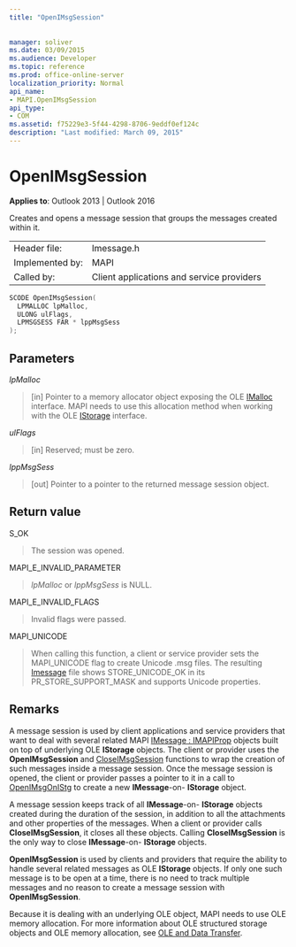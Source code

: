 ```yaml
---
title: "OpenIMsgSession"
 
 
manager: soliver
ms.date: 03/09/2015
ms.audience: Developer
ms.topic: reference
ms.prod: office-online-server
localization_priority: Normal
api_name:
- MAPI.OpenIMsgSession
api_type:
- COM
ms.assetid: f75229e3-5f44-4298-8706-9eddf0ef124c
description: "Last modified: March 09, 2015"
---
```


# OpenIMsgSession

  
  
**Applies to**: Outlook 2013 | Outlook 2016 
  
Creates and opens a message session that groups the messages created within it. 
  
|||
|:-----|:-----|
|Header file:  <br/> |Imessage.h  <br/> |
|Implemented by:  <br/> |MAPI  <br/> |
|Called by:  <br/> |Client applications and service providers  <br/> |
   
```cpp
SCODE OpenIMsgSession(
  LPMALLOC lpMalloc,
  ULONG ulFlags,
  LPMSGSESS FAR * lppMsgSess
);
```

## Parameters

 _lpMalloc_
  
> [in] Pointer to a memory allocator object exposing the OLE [IMalloc](http://msdn.microsoft.com/library/047f281e-2665-4d6d-9a0b-918cd3339447%28Office.15%29.aspx) interface. MAPI needs to use this allocation method when working with the OLE [IStorage](http://msdn.microsoft.com/library/stg.istorage%28Office.15%29.aspx) interface. 
    
 _ulFlags_
  
> [in] Reserved; must be zero. 
    
 _lppMsgSess_
  
> [out] Pointer to a pointer to the returned message session object.
    
## Return value

S_OK
  
> The session was opened.
    
MAPI_E_INVALID_PARAMETER
  
>  _lpMalloc_ or  _lppMsgSess_ is NULL. 
    
MAPI_E_INVALID_FLAGS
  
> Invalid flags were passed.
    
MAPI_UNICODE
  
> When calling this function, a client or service provider sets the MAPI_UNICODE flag to create Unicode .msg files. The resulting [Imessage](imessageimapiprop.md) file shows STORE_UNICODE_OK in its PR_STORE_SUPPORT_MASK and supports Unicode properties. 
    
## Remarks

A message session is used by client applications and service providers that want to deal with several related MAPI [IMessage : IMAPIProp](imessageimapiprop.md) objects built on top of underlying OLE **IStorage** objects. The client or provider uses the **OpenIMsgSession** and [CloseIMsgSession](closeimsgsession.md) functions to wrap the creation of such messages inside a message session. Once the message session is opened, the client or provider passes a pointer to it in a call to [OpenIMsgOnIStg](openimsgonistg.md) to create a new **IMessage**-on- **IStorage** object. 
  
A message session keeps track of all **IMessage**-on- **IStorage** objects created during the duration of the session, in addition to all the attachments and other properties of the messages. When a client or provider calls **CloseIMsgSession**, it closes all these objects. Calling **CloseIMsgSession** is the only way to close **IMessage**-on- **IStorage** objects. 
  
 **OpenIMsgSession** is used by clients and providers that require the ability to handle several related messages as OLE **IStorage** objects. If only one such message is to be open at a time, there is no need to track multiple messages and no reason to create a message session with **OpenIMsgSession**. 
  
Because it is dealing with an underlying OLE object, MAPI needs to use OLE memory allocation. For more information about OLE structured storage objects and OLE memory allocation, see [OLE and Data Transfer](http://msdn.microsoft.com/library/d4a57956-37ba-44ca-8efc-bf617ad5e77b.aspx). 
  

